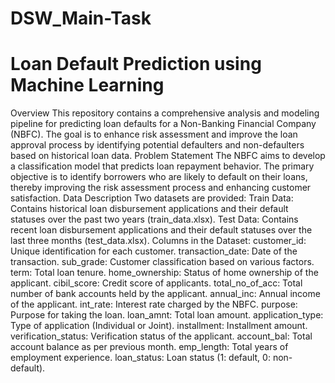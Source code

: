# DSW_Main-Task
# Loan Default Prediction using Machine Learning
Overview
This repository contains a comprehensive analysis and modeling pipeline for predicting loan defaults for a Non-Banking Financial Company (NBFC). The goal is to enhance risk assessment and improve the loan approval process by identifying potential defaulters and non-defaulters based on historical loan data.
Problem Statement
The NBFC aims to develop a classification model that predicts loan repayment behavior. The primary objective is to identify borrowers who are likely to default on their loans, thereby improving the risk assessment process and enhancing customer satisfaction.
Data Description
Two datasets are provided:
Train Data: Contains historical loan disbursement applications and their default statuses over the past two years (train_data.xlsx).
Test Data: Contains recent loan disbursement applications and their default statuses over the last three months (test_data.xlsx).
Columns in the Dataset:
customer_id: Unique identification for each customer.
transaction_date: Date of the transaction.
sub_grade: Customer classification based on various factors.
term: Total loan tenure.
home_ownership: Status of home ownership of the applicant.
cibil_score: Credit score of applicants.
total_no_of_acc: Total number of bank accounts held by the applicant.
annual_inc: Annual income of the applicant.
int_rate: Interest rate charged by the NBFC.
purpose: Purpose for taking the loan.
loan_amnt: Total loan amount.
application_type: Type of application (Individual or Joint).
installment: Installment amount.
verification_status: Verification status of the applicant.
account_bal: Total account balance as per previous month.
emp_length: Total years of employment experience.
loan_status: Loan status (1: default, 0: non-default).
